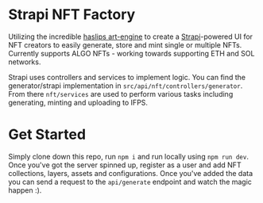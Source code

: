 # Strapi NFT Factory

Utilizing the incredible [haslips art-engine](https://github.com/HashLips/hashlips_art_engine) to create a [Strapi](https://strapi.io/)-powered UI for NFT creators to easily generate, store and mint single or multiple NFTs. Currently supports ALGO NFTs - working towards supporting ETH and SOL networks.

Strapi uses controllers and services to implement logic. You can find the generator/strapi implementation in `src/api/nft/controllers/generator`. From there `nft/services` are used to perform various tasks including generating, minting and uploading to IFPS.

# Get Started

Simply clone down this repo, run `npm i` and run locally using `npm run dev`. Once you've got the server spinned up, register as a user and add NFT collections, layers, assets and configurations. Once you've added the data you can send a request to the `api/generate` endpoint and watch the magic happen :).
